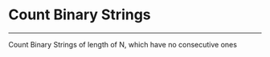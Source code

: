 # Count Binary Strings
-----------------------
Count Binary Strings of length of N, which have no consecutive ones  
